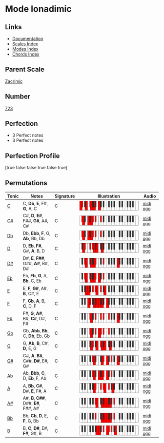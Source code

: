 # Mode Ionadimic

## Links

- [Documentation](index.md)
- [Scales Index](Scales.md)
- [Modes Index](Modes.md)
- [Chords Index](Chords.md)

## Parent Scale

[Zacrimic](ScaleZacrimic.md)

## Number

[723](https://ianring.com/musictheory/scales/723)

## Perfection

- 3 Perfect notes
- 3 Perfect notes

## Perfection Profile

[true false false true false true]

## Permutations

| Tonic | Notes | Signature | Illustration | Audio |
|-------|-------|-----------|--------------|-------|
| [C](ModeCNaturalIonadimic.md) | C, **Db**, **E**, F#, **G**, A, C | C | ![CNaturalIonadimic](ModeCNaturalIonadimic.png) | [midi](ModeCNaturalIonadimic.mid) [ogg](ModeCNaturalIonadimic.ogg) |
| [C#](ModeCSharpIonadimic.md) | C#, **D**, **E#**, F##, **G#**, A#, C# | C | ![CSharpIonadimic](ModeCSharpIonadimic.png) | [midi](ModeCSharpIonadimic.mid) [ogg](ModeCSharpIonadimic.ogg) |
| [Db](ModeDFlatIonadimic.md) | Db, **Ebb**, **F**, G, **Ab**, Bb, Db | C | ![DFlatIonadimic](ModeDFlatIonadimic.png) | [midi](ModeDFlatIonadimic.mid) [ogg](ModeDFlatIonadimic.ogg) |
| [D](ModeDNaturalIonadimic.md) | D, **Eb**, **F#**, G#, **A**, B, D | C | ![DNaturalIonadimic](ModeDNaturalIonadimic.png) | [midi](ModeDNaturalIonadimic.mid) [ogg](ModeDNaturalIonadimic.ogg) |
| [D#](ModeDSharpIonadimic.md) | D#, **E**, **F##**, G##, **A#**, B#, D# | C | ![DSharpIonadimic](ModeDSharpIonadimic.png) | [midi](ModeDSharpIonadimic.mid) [ogg](ModeDSharpIonadimic.ogg) |
| [Eb](ModeEFlatIonadimic.md) | Eb, **Fb**, **G**, A, **Bb**, C, Eb | C | ![EFlatIonadimic](ModeEFlatIonadimic.png) | [midi](ModeEFlatIonadimic.mid) [ogg](ModeEFlatIonadimic.ogg) |
| [E](ModeENaturalIonadimic.md) | E, **F**, **G#**, A#, **B**, C#, E | C | ![ENaturalIonadimic](ModeENaturalIonadimic.png) | [midi](ModeENaturalIonadimic.mid) [ogg](ModeENaturalIonadimic.ogg) |
| [F](ModeFNaturalIonadimic.md) | F, **Gb**, **A**, B, **C**, D, F | C | ![FNaturalIonadimic](ModeFNaturalIonadimic.png) | [midi](ModeFNaturalIonadimic.mid) [ogg](ModeFNaturalIonadimic.ogg) |
| [F#](ModeFSharpIonadimic.md) | F#, **G**, **A#**, B#, **C#**, D#, F# | C | ![FSharpIonadimic](ModeFSharpIonadimic.png) | [midi](ModeFSharpIonadimic.mid) [ogg](ModeFSharpIonadimic.ogg) |
| [Gb](ModeGFlatIonadimic.md) | Gb, **Abb**, **Bb**, C, **Db**, Eb, Gb | C | ![GFlatIonadimic](ModeGFlatIonadimic.png) | [midi](ModeGFlatIonadimic.mid) [ogg](ModeGFlatIonadimic.ogg) |
| [G](ModeGNaturalIonadimic.md) | G, **Ab**, **B**, C#, **D**, E, G | C | ![GNaturalIonadimic](ModeGNaturalIonadimic.png) | [midi](ModeGNaturalIonadimic.mid) [ogg](ModeGNaturalIonadimic.ogg) |
| [G#](ModeGSharpIonadimic.md) | G#, **A**, **B#**, C##, **D#**, E#, G# | C | ![GSharpIonadimic](ModeGSharpIonadimic.png) | [midi](ModeGSharpIonadimic.mid) [ogg](ModeGSharpIonadimic.ogg) |
| [Ab](ModeAFlatIonadimic.md) | Ab, **Bbb**, **C**, D, **Eb**, F, Ab | C | ![AFlatIonadimic](ModeAFlatIonadimic.png) | [midi](ModeAFlatIonadimic.mid) [ogg](ModeAFlatIonadimic.ogg) |
| [A](ModeANaturalIonadimic.md) | A, **Bb**, **C#**, D#, **E**, F#, A | C | ![ANaturalIonadimic](ModeANaturalIonadimic.png) | [midi](ModeANaturalIonadimic.mid) [ogg](ModeANaturalIonadimic.ogg) |
| [A#](ModeASharpIonadimic.md) | A#, **B**, **C##**, D##, **E#**, F##, A# | C | ![ASharpIonadimic](ModeASharpIonadimic.png) | [midi](ModeASharpIonadimic.mid) [ogg](ModeASharpIonadimic.ogg) |
| [Bb](ModeBFlatIonadimic.md) | Bb, **Cb**, **D**, E, **F**, G, Bb | C | ![BFlatIonadimic](ModeBFlatIonadimic.png) | [midi](ModeBFlatIonadimic.mid) [ogg](ModeBFlatIonadimic.ogg) |
| [B](ModeBNaturalIonadimic.md) | B, **C**, **D#**, E#, **F#**, G#, B | C | ![BNaturalIonadimic](ModeBNaturalIonadimic.png) | [midi](ModeBNaturalIonadimic.mid) [ogg](ModeBNaturalIonadimic.ogg) |
